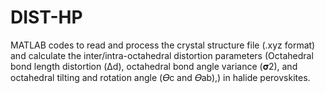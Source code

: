# DIST-HP
MATLAB codes to read and process the crystal structure file (.xyz format) and calculate the inter/intra-octahedral distortion parameters (Octahedral bond length distortion (Δd), octahedral bond angle variance (𝛔2), and octahedral tilting and rotation angle (𝛳c and 𝛳ab),) in halide perovskites.
